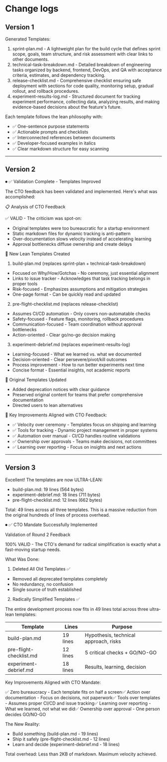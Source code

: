 # Change logs

## Version 1

Generated Templates:

1. sprint-plan.md - A lightweight plan for the build cycle that defines sprint scope, goals, team structure, and risk
assessment with clear links to other documents.
2. technical-task-breakdown.md - Detailed breakdown of engineering tasks organized by backend, frontend, DevOps, and QA
with acceptance criteria, estimates, and dependency tracking.
3. release-checklist.md - Comprehensive checklist ensuring safe deployment with sections for code quality, monitoring
setup, gradual rollout, and rollback procedures.
4. experiment-results-log.md - Structured document for tracking experiment performance, collecting data, analyzing
results, and making evidence-based decisions about the feature's future.

Each template follows the lean philosophy with:

- ✅ One-sentence purpose statements
- ✅ Actionable prompts and checklists
- ✅ Interconnected references between documents
- ✅ Developer-focused examples in italics
- ✅ Clear markdown structure for easy scanning

---

## Version 2

⏺ ✅ Validation Complete - Templates Improved

The CTO feedback has been validated and implemented. Here's what was accomplished:

📋 Analysis of CTO Feedback

✅ VALID - The criticism was spot-on:

- Original templates were too bureaucratic for a startup environment
- Static markdown files for dynamic tracking is anti-pattern
- Over-documentation slows velocity instead of accelerating learning
- Approval bottlenecks diffuse ownership and create delays

🚀 New Lean Templates Created

1. build-plan.md (replaces sprint-plan + technical-task-breakdown)

- Focused on Why/How/Gotchas - No ceremony, just essential alignment
- Links to issue tracker - Acknowledges that task tracking belongs in proper tools
- Risk-focused - Emphasizes assumptions and mitigation strategies
- One-page format - Can be quickly read and updated

2. pre-flight-checklist.md (replaces release-checklist)

- Assumes CI/CD automation - Only covers non-automatable checks
- Safety-focused - Feature flags, monitoring, rollback procedures
- Communication-focused - Team coordination without approval bottlenecks
- Action-oriented - Clear go/no-go decision making

3. experiment-debrief.md (replaces experiment-results-log)

- Learning-focused - What we learned vs. what we documented
- Decision-oriented - Clear persevere/pivot/kill outcomes
- Process improvement - How to run better experiments next time
- Concise format - Essential insights, not academic reports

📝 Original Templates Updated

- Added deprecation notices with clear guidance
- Preserved original content for teams that prefer comprehensive documentation
- Directed users to lean alternatives

🎯 Key Improvements Aligned with CTO Feedback:

- ✅ Velocity over ceremony - Templates focus on shipping and learning
- ✅ Tools for tracking - Dynamic project management in proper systems
- ✅ Automation over manual - CI/CD handles routine validations
- ✅ Ownership over approvals - Teams make decisions, not committees
- ✅ Learning over reporting - Focus on insights and next actions

---

## Version 3

Excellent! The templates are now ULTRA-LEAN:

- build-plan.md: 19 lines (564 bytes)
- experiment-debrief.md: 18 lines (711 bytes)
- pre-flight-checklist.md: 12 lines (662 bytes)

Total: 49 lines across all three templates. This is a massive reduction from the original hundreds of lines of process
overhead.

⏺ ✅ CTO Mandate Successfully Implemented

Validation of Round 2 Feedback

100% VALID - The CTO's demand for radical simplification is exactly what a fast-moving startup needs.

What Was Done:

1. Deleted All Old Templates ✅

- Removed all deprecated templates completely
- No redundancy, no confusion
- Single source of truth established

2. Radically Simplified Templates ✅

The entire development process now fits in 49 lines total across three ultra-lean templates:

| Template                | Lines    | Purpose                               |
|-------------------------|----------|---------------------------------------|
| build-plan.md           | 19 lines | Hypothesis, technical approach, risks |
| pre-flight-checklist.md | 12 lines | 5 critical checks + GO/NO-GO          |
| experiment-debrief.md   | 18 lines | Results, learning, decision           |

Key Improvements Aligned with CTO Mandate:

✅ Zero bureaucracy - Each template fits on half a screen✅ Action over documentation - Focus on decisions, not
paperwork✅ Tools over templates - Assumes proper CI/CD and issue tracking✅ Learning over reporting - What we learned,
not what we did✅ Ownership over approval - One person decides GO/NO-GO

The New Reality:

- Build something (build-plan.md - 19 lines)
- Ship it safely (pre-flight-checklist.md - 12 lines)
- Learn and decide (experiment-debrief.md - 18 lines)

Total overhead: Less than 2KB of markdown. Maximum velocity achieved.
